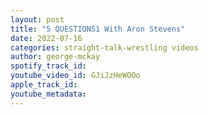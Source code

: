 ```yaml
---
layout: post
title: "5 QUESTIONS1 With Aron Stevens"
date: 2022-07-16
categories: straight-talk-wrestling videos
author: george-mckay
spotify_track_id: 
youtube_video_id: GJiJzHeWOOo
apple_track_id: 
youtube_metadata: 
---
```

